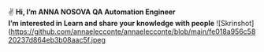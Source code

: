 ✌️ **Hi, I’m ANNA NOSOVA** 
  **QA Automation Engineer**   
  **I’m interested in Learn and share your knowledge with people**
![Skrinshot](https://github.com/annaelecconte/annaelecconte/blob/main/fe018a956c5820237d864eb3b08aac5f.jpeg
<!---
annaelecconte/annaelecconte is a ✨ special ✨ repository because its `README.md` (this file) appears on your GitHub profile.
You can click the Preview link to take a look at your changes.
--->
